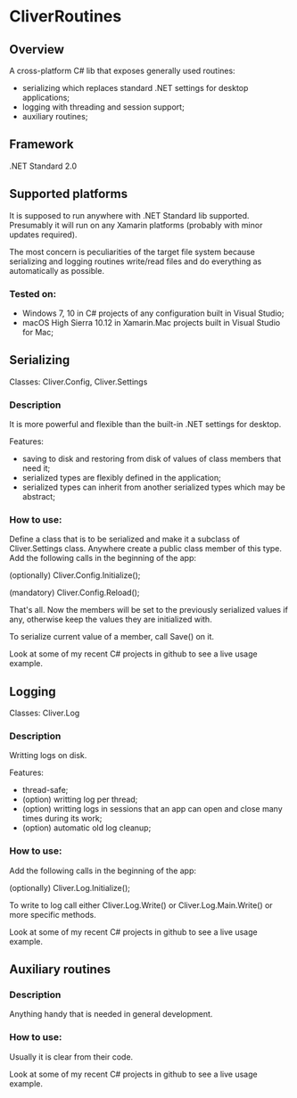 # CliverRoutines

## Overview
A cross-platform C# lib that exposes generally used routines: 
- serializing which replaces standard .NET settings for desktop applications; 
- logging with threading and session support;
- auxiliary routines;

## Framework
.NET Standard 2.0

## Supported platforms
It is supposed to run anywhere with .NET Standard lib supported. 
Presumably it will run on any Xamarin platforms (probably with minor updates required). 

The most concern is peculiarities of the target file system because serializing and logging routines write/read files and do everything as automatically as possible.

### Tested on:
- Windows 7, 10 in C# projects of any configuration built in Visual Studio;
- macOS High Sierra 10.12 in Xamarin.Mac projects built in Visual Studio for Mac;


## Serializing 
Classes: Cliver.Config, Cliver.Settings 

### Description
It is more powerful and flexible than the built-in .NET settings for desktop.

Features:
- saving to disk and restoring from disk of values of class members that need it;
- serialized types are flexibly defined in the application;
- serialized types can inherit from another serialized types which may be abstract;

### How to use:
Define a class that is to be serialized and make it a subclass of Cliver.Settings class. Anywhere create a public class member of this type. Add the following calls in the beginning of the app: 

(optionally) Cliver.Config.Initialize(); 

(mandatory) Cliver.Config.Reload();

That's all. Now the members will be set to the previously serialized values if any, otherwise keep the values they are initialized with.

To serialize current value of a member, call Save() on it.

Look at some of my recent C# projects in github to see a live usage example.


## Logging 
Classes: Cliver.Log

### Description
Writting logs on disk.

Features:
- thread-safe;
- (option) writting log per thread;
- (option) writting logs in sessions that an app can open and close many times during its work;
- (option) automatic old log cleanup; 

### How to use:
Add the following calls in the beginning of the app: 

(optionally) Cliver.Log.Initialize();

To write to log call either Cliver.Log.Write() or Cliver.Log.Main.Write() or more specific methods.

Look at some of my recent C# projects in github to see a live usage example.

## Auxiliary routines 
### Description
Anything handy that is needed in general development.

### How to use:
Usually it is clear from their code. 

Look at some of my recent C# projects in github to see a live usage example.
